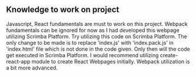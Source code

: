## Knowledge to work on project
 
Javascript, React fundamentals are must to work on this project. Webpack fundamentals can be ignored for now as I had developed this webpage utilizing Scrimba Platform. Try utilizing this code on Scrimba Platform. The only change to be made is to replace 'index.js' with 'index.pack.js' in 'index.html' file which is not done in the code given. Only then will the code get executed in Scrimba Platform. I would recommend utilizing create-react-app module to create React Webpages initially. Webpack utilization is a bit more advanced.
